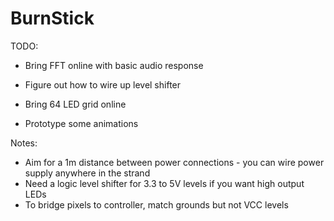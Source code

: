 # BurnStick

TODO:
+ Bring FFT online with basic audio response

+ Figure out how to wire up level shifter
+ Bring 64 LED grid online
+ Prototype some animations

Notes:
+ Aim for a 1m distance between power connections - you can wire power supply anywhere in the strand
+ Need a logic level shifter for 3.3 to 5V levels if you want high output LEDs
+ To bridge pixels to controller, match grounds but not VCC levels
